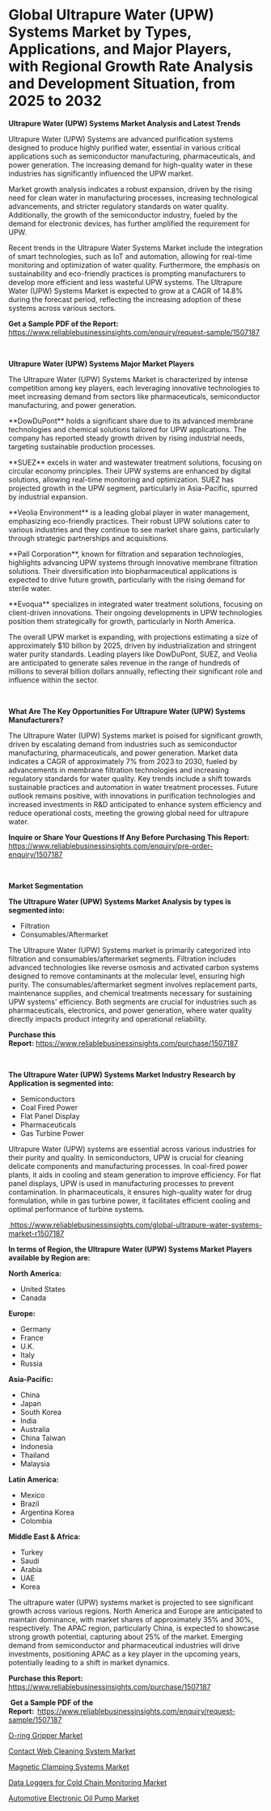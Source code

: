 <p><h1>Global Ultrapure Water (UPW) Systems Market by Types, Applications, and Major Players, with Regional Growth Rate Analysis and Development Situation, from 2025 to 2032</h1></p><p><strong>Ultrapure Water (UPW) Systems Market Analysis and Latest Trends</strong></p>
<p><p>Ultrapure Water (UPW) Systems are advanced purification systems designed to produce highly purified water, essential in various critical applications such as semiconductor manufacturing, pharmaceuticals, and power generation. The increasing demand for high-quality water in these industries has significantly influenced the UPW market. </p><p>Market growth analysis indicates a robust expansion, driven by the rising need for clean water in manufacturing processes, increasing technological advancements, and stricter regulatory standards on water quality. Additionally, the growth of the semiconductor industry, fueled by the demand for electronic devices, has further amplified the requirement for UPW. </p><p>Recent trends in the Ultrapure Water Systems Market include the integration of smart technologies, such as IoT and automation, allowing for real-time monitoring and optimization of water quality. Furthermore, the emphasis on sustainability and eco-friendly practices is prompting manufacturers to develop more efficient and less wasteful UPW systems. The Ultrapure Water (UPW) Systems Market is expected to grow at a CAGR of 14.8% during the forecast period, reflecting the increasing adoption of these systems across various sectors.</p></p>
<p><strong>Get a Sample PDF of the Report:&nbsp;</strong> <a href="https://www.reliablebusinessinsights.com/enquiry/request-sample/1507187?utm_campaign=1877&utm_medium=2&utm_source=Github&utm_content=ia&utm_term=11042025&utm_id=ultrapure-water-upw-systems">https://www.reliablebusinessinsights.com/enquiry/request-sample/1507187</a></p>
<p>&nbsp;</p>
<p><strong>Ultrapure Water (UPW) Systems Major Market Players</strong></p>
<p><p>The Ultrapure Water (UPW) Systems Market is characterized by intense competition among key players, each leveraging innovative technologies to meet increasing demand from sectors like pharmaceuticals, semiconductor manufacturing, and power generation. </p><p>**DowDuPont** holds a significant share due to its advanced membrane technologies and chemical solutions tailored for UPW applications. The company has reported steady growth driven by rising industrial needs, targeting sustainable production processes.</p><p>**SUEZ** excels in water and wastewater treatment solutions, focusing on circular economy principles. Their UPW systems are enhanced by digital solutions, allowing real-time monitoring and optimization. SUEZ has projected growth in the UPW segment, particularly in Asia-Pacific, spurred by industrial expansion.</p><p>**Veolia Environment** is a leading global player in water management, emphasizing eco-friendly practices. Their robust UPW solutions cater to various industries and they continue to see market share gains, particularly through strategic partnerships and acquisitions.</p><p>**Pall Corporation**, known for filtration and separation technologies, highlights advancing UPW systems through innovative membrane filtration solutions. Their diversification into biopharmaceutical applications is expected to drive future growth, particularly with the rising demand for sterile water.</p><p>**Evoqua** specializes in integrated water treatment solutions, focusing on client-driven innovations. Their ongoing developments in UPW technologies position them strategically for growth, particularly in North America.</p><p>The overall UPW market is expanding, with projections estimating a size of approximately $10 billion by 2025, driven by industrialization and stringent water purity standards. Leading players like DowDuPont, SUEZ, and Veolia are anticipated to generate sales revenue in the range of hundreds of millions to several billion dollars annually, reflecting their significant role and influence within the sector.</p></p>
<p>&nbsp;</p>
<p><strong>What Are The Key Opportunities For Ultrapure Water (UPW) Systems Manufacturers?</strong></p>
<p><p>The Ultrapure Water (UPW) Systems market is poised for significant growth, driven by escalating demand from industries such as semiconductor manufacturing, pharmaceuticals, and power generation. Market data indicates a CAGR of approximately 7% from 2023 to 2030, fueled by advancements in membrane filtration technologies and increasing regulatory standards for water quality. Key trends include a shift towards sustainable practices and automation in water treatment processes. Future outlook remains positive, with innovations in purification technologies and increased investments in R&D anticipated to enhance system efficiency and reduce operational costs, meeting the growing global need for ultrapure water.</p></p>
<p><strong>Inquire or Share Your Questions If Any Before Purchasing This Report:</strong> <a href="https://www.reliablebusinessinsights.com/enquiry/pre-order-enquiry/1507187?utm_campaign=1877&utm_medium=2&utm_source=Github&utm_content=ia&utm_term=11042025&utm_id=ultrapure-water-upw-systems">https://www.reliablebusinessinsights.com/enquiry/pre-order-enquiry/1507187</a></p>
<p>&nbsp;</p>
<p><strong>Market Segmentation</strong></p>
<p><strong>The Ultrapure Water (UPW) Systems Market Analysis by types is segmented into:</strong></p>
<p><ul><li>Filtration</li><li>Consumables/Aftermarket</li></ul></p>
<p><p>The Ultrapure Water (UPW) Systems market is primarily categorized into filtration and consumables/aftermarket segments. Filtration includes advanced technologies like reverse osmosis and activated carbon systems designed to remove contaminants at the molecular level, ensuring high purity. The consumables/aftermarket segment involves replacement parts, maintenance supplies, and chemical treatments necessary for sustaining UPW systems' efficiency. Both segments are crucial for industries such as pharmaceuticals, electronics, and power generation, where water quality directly impacts product integrity and operational reliability.</p></p>
<p><strong>Purchase this Report:&nbsp;</strong><a href="https://www.reliablebusinessinsights.com/purchase/1507187?utm_campaign=1877&utm_medium=2&utm_source=Github&utm_content=ia&utm_term=11042025&utm_id=ultrapure-water-upw-systems">https://www.reliablebusinessinsights.com/purchase/1507187</a></p>
<p>&nbsp;</p>
<p><strong>The Ultrapure Water (UPW) Systems Market Industry Research by Application is segmented into:</strong></p>
<p><ul><li>Semiconductors</li><li>Coal Fired Power</li><li>Flat Panel Display</li><li>Pharmaceuticals</li><li>Gas Turbine Power</li></ul></p>
<p><p>Ultrapure Water (UPW) systems are essential across various industries for their purity and quality. In semiconductors, UPW is crucial for cleaning delicate components and manufacturing processes. In coal-fired power plants, it aids in cooling and steam generation to improve efficiency. For flat panel displays, UPW is used in manufacturing processes to prevent contamination. In pharmaceuticals, it ensures high-quality water for drug formulation, while in gas turbine power, it facilitates efficient cooling and optimal performance of turbine systems.</p></p>
<p><a href="https://www.reliablebusinessinsights.com/global-ultrapure-water-systems-market-r1507187?utm_campaign=1877&utm_medium=2&utm_source=Github&utm_content=ia&utm_term=11042025&utm_id=ultrapure-water-upw-systems">&nbsp;https://www.reliablebusinessinsights.com/global-ultrapure-water-systems-market-r1507187</a></p>
<p><strong>In terms of Region, the Ultrapure Water (UPW) Systems Market Players available by Region are:</strong></p>
<p>
    <p> <strong> North America: </strong>
        <ul>
            <li>United States</li>
            <li>Canada</li>
        </ul>
        </p> 
    <p> <strong> Europe: </strong>
        <ul>
            <li>Germany</li>
            <li>France</li>
            <li>U.K.</li>
            <li>Italy</li>
            <li>Russia</li>
        </ul>
        </p> 
    <p> <strong> Asia-Pacific: </strong>
        <ul>
            <li>China</li>
            <li>Japan</li>
            <li>South Korea</li>
            <li>India</li>
            <li>Australia</li>
            <li>China Taiwan</li>
            <li>Indonesia</li>
            <li>Thailand</li>
            <li>Malaysia</li>
        </ul>
        </p> 
    <p> <strong> Latin America: </strong>
        <ul>
            <li>Mexico</li>
            <li>Brazil</li>
            <li>Argentina Korea</li>
            <li>Colombia</li>
        </ul>
        </p> 
    <p> <strong> Middle East & Africa: </strong>
        <ul>
            <li>Turkey</li>
            <li>Saudi</li>
            <li>Arabia</li>
            <li>UAE</li>
            <li>Korea</li>
        </ul>
    </p>
    </p>
<p><p>The ultrapure water (UPW) systems market is projected to see significant growth across various regions. North America and Europe are anticipated to maintain dominance, with market shares of approximately 35% and 30%, respectively. The APAC region, particularly China, is expected to showcase strong growth potential, capturing about 25% of the market. Emerging demand from semiconductor and pharmaceutical industries will drive investments, positioning APAC as a key player in the upcoming years, potentially leading to a shift in market dynamics.</p></p>
<p><strong>Purchase this Report: </strong><a href="https://www.reliablebusinessinsights.com/purchase/1507187?utm_campaign=1877&utm_medium=2&utm_source=Github&utm_content=ia&utm_term=11042025&utm_id=ultrapure-water-upw-systems">https://www.reliablebusinessinsights.com/purchase/1507187</a></p>
<p>&nbsp;<strong>Get a Sample PDF of the Report:&nbsp;&nbsp;</strong><a href="https://www.reliablebusinessinsights.com/enquiry/request-sample/1507187?utm_campaign=1877&utm_medium=2&utm_source=Github&utm_content=ia&utm_term=11042025&utm_id=ultrapure-water-upw-systems">https://www.reliablebusinessinsights.com/enquiry/request-sample/1507187</a></p>
<p><strong></strong></p>
<p><p><a href="https://github.com/achilekirwan/Market-Research-Report-List-1/blob/main/o-ring-gripper-market.md?utm_campaign=1877&utm_medium=2&utm_source=Github&utm_content=ia&utm_term=11042025&utm_id=ultrapure-water-upw-systems">O-ring Gripper Market</a></p><p><a href="https://github.com/yosenadhler/Market-Research-Report-List-1/blob/main/contact-web-cleaning-system-market.md?utm_campaign=1877&utm_medium=2&utm_source=Github&utm_content=ia&utm_term=11042025&utm_id=ultrapure-water-upw-systems">Contact Web Cleaning System Market</a></p><p><a href="https://github.com/bettysbozer/Market-Research-Report-List-1/blob/main/magnetic-clamping-systems-market.md?utm_campaign=1877&utm_medium=2&utm_source=Github&utm_content=ia&utm_term=11042025&utm_id=ultrapure-water-upw-systems">Magnetic Clamping Systems Market</a></p><p><a href="https://github.com/roceljiabur/Market-Research-Report-List-1/blob/main/data-loggers-for-cold-chain-monitoring-market.md?utm_campaign=1877&utm_medium=2&utm_source=Github&utm_content=ia&utm_term=11042025&utm_id=ultrapure-water-upw-systems">Data Loggers for Cold Chain Monitoring Market</a></p><p><a href="https://github.com/safurdorthu8/Market-Research-Report-List-1/blob/main/automotive-electronic-oil-pump-market.md?utm_campaign=1877&utm_medium=2&utm_source=Github&utm_content=ia&utm_term=11042025&utm_id=ultrapure-water-upw-systems">Automotive Electronic Oil Pump Market</a></p></p>
